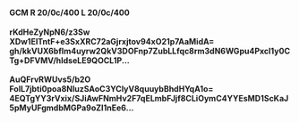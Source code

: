 #### GCM R 20/0c/400 L 20/0c/400
**rKdHeZyNpN6/z3Sw**<br/>**XDw1EITntF+e3SxXRC72aGjrxjtov94xO21p7AaMidA=**<br/>**gh/kkVUX6bfIm4uyrw2QkV3DOFnp7ZubLLfqc8rm3dN6WGpu4Pxcl1y0CTg+DFVMV/hIdseLE9QOCL1P...**<br/><br/>
**AuQFrvRWUvs5/b2O**<br/>**FolL7jbti0poa8NIuzSAoC3YClyV8quuybBhdHYqA1o=**<br/>**4EQTgYY3rVxix/SJiAwFNmHv2F7qELmbFJjf8CLiOymC4YYEsMD1ScKaJ5pMyUFgmdbMGPa9oZI1nEe6...**